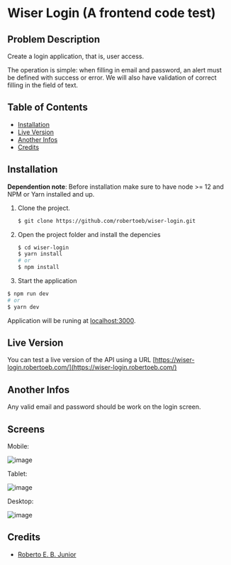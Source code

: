 # Wiser Login (A frontend code test)

## Problem Description

Create a login application, that is, user access.

The operation is simple: when filling in email and password, an alert must be defined with success or error. We will also have validation of correct filling in the field of text.

## Table of Contents

- [Installation](#installation)
- [Live Version](#live-version)
- [Another Infos](#another-infos)
- [Credits](#credits)

## Installation

**Dependention note**: Before installation make sure to have node >= 12 and NPM or Yarn installed and up.

1. Clone the project.

   ```sh
   $ git clone https://github.com/robertoeb/wiser-login.git
   ```

2. Open the project folder and install the depencies

   ```sh
   $ cd wiser-login
   $ yarn install
   # or
   $ npm install
   ```

3. Start the application

```sh
$ npm run dev
# or
$ yarn dev
```

Application will be runing at [localhost:3000](http://localhost:3000).

## Live Version

You can test a live version of the API using a URL [https://wiser-login.robertoeb.com/](https://wiser-login.robertoeb.com/)

## Another Infos

Any valid email and password should be work on the login screen.

## Screens

Mobile:

![image](https://user-images.githubusercontent.com/17416185/108966882-888e5f00-765d-11eb-8772-42dc9265fb44.png)

Tablet:

![image](https://user-images.githubusercontent.com/17416185/108966924-9a700200-765d-11eb-8579-b348592b31a0.png)

Desktop:

![image](https://user-images.githubusercontent.com/17416185/108967014-b673a380-765d-11eb-9936-953df0ad5e10.png)

## Credits

- [Roberto E. B. Junior](https://robertoeb.com)
